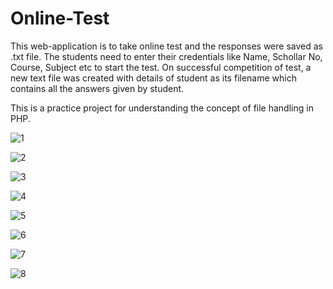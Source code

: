 # Online-Test
 This web-application is to take online test and the responses were saved as .txt file. The students need to enter their credentials like Name, Schollar No, Course, Subject etc to start the test. On successful competition of test, a new text file was created with details of student as its filename which contains all the answers given by student.
 
 This is a practice project for understanding the concept of file handling in PHP.
 
 ![1](https://user-images.githubusercontent.com/63660334/122643068-45d02580-d12b-11eb-973c-73d1ac5fc784.png)

![2](https://user-images.githubusercontent.com/63660334/122643075-4b2d7000-d12b-11eb-976d-0e4814d40830.png)

![3](https://user-images.githubusercontent.com/63660334/122643077-4e286080-d12b-11eb-8973-133c7d25dc99.png)

![4](https://user-images.githubusercontent.com/63660334/122643078-51bbe780-d12b-11eb-9006-937ed454181d.png)

![5](https://user-images.githubusercontent.com/63660334/122643081-55e80500-d12b-11eb-9d89-c9302e901369.png)

![6](https://user-images.githubusercontent.com/63660334/122643082-584a5f00-d12b-11eb-85e0-d47d86b69baf.png)

![7](https://user-images.githubusercontent.com/63660334/122643084-5b454f80-d12b-11eb-88bb-b4fddf045aae.png)

![8](https://user-images.githubusercontent.com/63660334/122643086-5e404000-d12b-11eb-99be-f846d6ffccc0.png)
